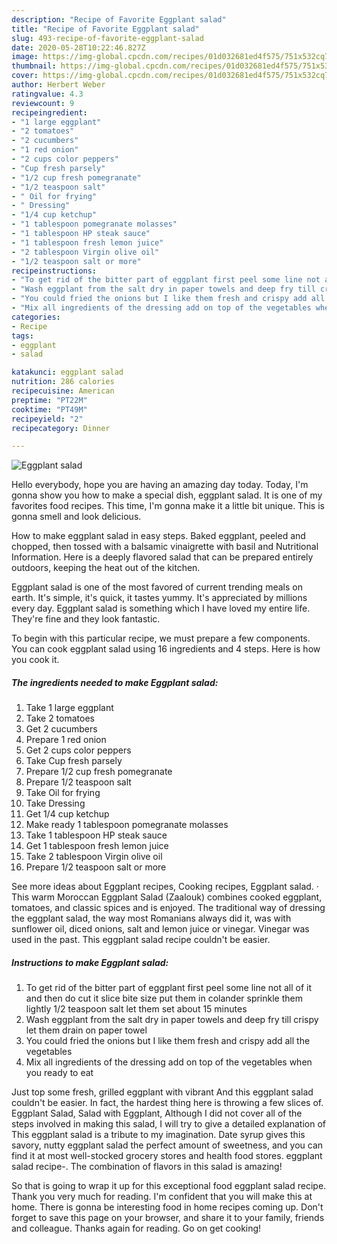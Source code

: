 ```yaml
---
description: "Recipe of Favorite Eggplant salad"
title: "Recipe of Favorite Eggplant salad"
slug: 493-recipe-of-favorite-eggplant-salad
date: 2020-05-28T10:22:46.827Z
image: https://img-global.cpcdn.com/recipes/01d032681ed4f575/751x532cq70/eggplant-salad-recipe-main-photo.jpg
thumbnail: https://img-global.cpcdn.com/recipes/01d032681ed4f575/751x532cq70/eggplant-salad-recipe-main-photo.jpg
cover: https://img-global.cpcdn.com/recipes/01d032681ed4f575/751x532cq70/eggplant-salad-recipe-main-photo.jpg
author: Herbert Weber
ratingvalue: 4.3
reviewcount: 9
recipeingredient:
- "1 large eggplant"
- "2 tomatoes"
- "2 cucumbers"
- "1 red onion"
- "2 cups color peppers"
- "Cup fresh parsely"
- "1/2 cup fresh pomegranate"
- "1/2 teaspoon salt"
- " Oil for frying"
- " Dressing"
- "1/4 cup ketchup"
- "1 tablespoon pomegranate molasses"
- "1 tablespoon HP steak sauce"
- "1 tablespoon fresh lemon juice"
- "2 tablespoon Virgin olive oil"
- "1/2 teaspoon salt or more"
recipeinstructions:
- "To get rid of the bitter part of eggplant first peel some line not all of it and then do cut it slice bite size put them in colander sprinkle them lightly 1/2 teaspoon salt let them set about 15 minutes"
- "Wash eggplant from the salt dry in paper towels and deep fry till crispy let them drain on paper towel"
- "You could fried the onions but I like them fresh and crispy add all the vegetables"
- "Mix all ingredients of the dressing add on top of the vegetables when you ready to eat"
categories:
- Recipe
tags:
- eggplant
- salad

katakunci: eggplant salad 
nutrition: 286 calories
recipecuisine: American
preptime: "PT22M"
cooktime: "PT49M"
recipeyield: "2"
recipecategory: Dinner

---
```



![Eggplant salad](https://img-global.cpcdn.com/recipes/01d032681ed4f575/751x532cq70/eggplant-salad-recipe-main-photo.jpg)

Hello everybody, hope you are having an amazing day today. Today, I'm gonna show you how to make a special dish, eggplant salad. It is one of my favorites food recipes. This time, I'm gonna make it a little bit unique. This is gonna smell and look delicious.

How to make eggplant salad in easy steps. Baked eggplant, peeled and chopped, then tossed with a balsamic vinaigrette with basil and Nutritional Information. Here is a deeply flavored salad that can be prepared entirely outdoors, keeping the heat out of the kitchen.

Eggplant salad is one of the most favored of current trending meals on earth. It's simple, it's quick, it tastes yummy. It's appreciated by millions every day. Eggplant salad is something which I have loved my entire life. They're fine and they look fantastic.


To begin with this particular recipe, we must prepare a few components. You can cook eggplant salad using 16 ingredients and 4 steps. Here is how you cook it.

<!--inarticleads1-->

##### The ingredients needed to make Eggplant salad:

1. Take 1 large eggplant
1. Take 2 tomatoes
1. Get 2 cucumbers
1. Prepare 1 red onion
1. Get 2 cups color peppers
1. Take Cup fresh parsely
1. Prepare 1/2 cup fresh pomegranate
1. Prepare 1/2 teaspoon salt
1. Take  Oil for frying
1. Take  Dressing
1. Get 1/4 cup ketchup
1. Make ready 1 tablespoon pomegranate molasses
1. Take 1 tablespoon HP steak sauce
1. Get 1 tablespoon fresh lemon juice
1. Take 2 tablespoon Virgin olive oil
1. Prepare 1/2 teaspoon salt or more


See more ideas about Eggplant recipes, Cooking recipes, Eggplant salad. · This warm Moroccan Eggplant Salad (Zaalouk) combines cooked eggplant, tomatoes, and classic spices and is enjoyed. The traditional way of dressing the eggplant salad, the way most Romanians always did it, was with sunflower oil, diced onions, salt and lemon juice or vinegar. Vinegar was used in the past. This eggplant salad recipe couldn&#39;t be easier. 

<!--inarticleads2-->

##### Instructions to make Eggplant salad:

1. To get rid of the bitter part of eggplant first peel some line not all of it and then do cut it slice bite size put them in colander sprinkle them lightly 1/2 teaspoon salt let them set about 15 minutes
1. Wash eggplant from the salt dry in paper towels and deep fry till crispy let them drain on paper towel
1. You could fried the onions but I like them fresh and crispy add all the vegetables
1. Mix all ingredients of the dressing add on top of the vegetables when you ready to eat


Just top some fresh, grilled eggplant with vibrant And this eggplant salad couldn&#39;t be easier. In fact, the hardest thing here is throwing a few slices of. Eggplant Salad, Salad with Eggplant, Although I did not cover all of the steps involved in making this salad, I will try to give a detailed explanation of This eggplant salad is a tribute to my imagination. Date syrup gives this savory, nutty eggplant salad the perfect amount of sweetness, and you can find it at most well-stocked grocery stores and health food stores. eggplant salad recipe-. The combination of flavors in this salad is amazing! 

So that is going to wrap it up for this exceptional food eggplant salad recipe. Thank you very much for reading. I'm confident that you will make this at home. There is gonna be interesting food in home recipes coming up. Don't forget to save this page on your browser, and share it to your family, friends and colleague. Thanks again for reading. Go on get cooking!
